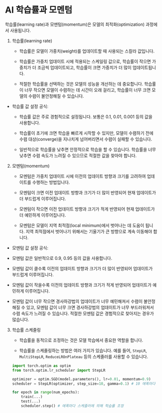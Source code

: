 # AI 학습률과 모멘텀

학습률(learning rate)과 모멘텀(momentum)은 모델의 최적화(optimization) 과정에서 사용됩니다.

1. 학습률(learning rate)
   
   - 학습률은 모델이 가중치(weight)를 업데이트할 때 사용되는 스칼라 값입니다.
   
   - 학습률은 가중치 업데이트 시에 적용되는 스케일링 값으로, 학습률이 작으면 가중치가 더 조금씩 업데이트되고, 학습률이 크면 가중치가 더 많이 업데이트됩니다.
   
   - 적절한 학습률을 선택하는 것은 모델의 성능을 개선하는 데 중요합니다. 학습률이 너무 작으면 모델이 수렴하는 데 시간이 오래 걸리고, 학습률이 너무 크면 모델의 수렴이 불안정해질 수 있습니다.
- 학습률 값 설정 공식:
  
  - 학습률 값은 주로 경험적으로 설정됩니다. 보통은 0.1, 0.01, 0.001 등의 값을 사용합니다.
  
  - 학습률이 초기에 크면 학습을 빠르게 시작할 수 있지만, 모델이 수렴하기 전에 수렴 대상(converge)을 지나치게 넘어버리면서 수렴이 실패할 수 있습니다.
  
  - 일반적으로 학습률을 낮추면 안정적으로 학습을 할 수 있습니다. 학습률을 너무 낮추면 수렴 속도가 느려질 수 있으므로 적절한 값을 찾아야 합니다.
2. 모멘텀(momentum)
   
   - 모멘텀은 가중치 업데이트 시에 이전의 업데이트 방향과 크기를 고려하여 업데이트를 수행하는 방법입니다.
   
   - 모멘텀이 크면 이전 업데이트 방향과 크기가 더 많이 반영되어 현재 업데이트가 더 부드럽게 이루어집니다.
   
   - 모멘텀이 작으면 이전 업데이트 방향과 크기가 적게 반영되어 현재 업데이트가 더 예민하게 이루어집니다.
   
   - 모멘텀은 모델이 지역 최적점(local minimum)에서 벗어나는 데 도움이 됩니다. 지역 최적점에서 벗어나기 위해서는 기울기가 큰 방향으로 계속 이동해야 합니다.
-  모멘텀 값 설정 공식:
  
  - 모멘텀 값은 일반적으로 0.9, 0.95 등의 값을 사용합니다.
  - 모멘텀 값이 클수록 이전의 업데이트 방향과 크기가 더 많이 반영되어 업데이트가 부드럽게 이루어집니다.
  - 모멘텀 값이 작을수록 이전의 업데이트 방향과 크기가 적게 반영되어 업데이트가 예민하게 이루어집니다.
  - 모멘텀 값이 너무 작으면 경사하강법의 업데이트가 너무 예민해져서 수렴이 불안정해질 수 있고, 모멘텀 값이 너무 크면 경사하강법의 업데이트가 너무 부드러워져서 수렴 속도가 느려질 수 있습니다. 적절한 모멘텀 값은 경험적으로 찾아지는 경우가 많습니다.
3. 학습률 스케줄링
   
   - 학습률을 동적으로 조정하는 것은 모델 학습에서 중요한 역할을 합니다.
   
   - 학습률을 스케줄링하는 방법은 여러 가지가 있습니다. 예를 들어, `StepLR`, `MultiStepLR`, `ReduceLROnPlateau` 등의 스케줄러를 사용할 수 있습니다.
   
   ```python
   import torch.optim as optim
   from torch.optim.lr_scheduler import StepLR
   
   optimizer = optim.SGD(model.parameters(), lr=0.01, momentum=0.9)
   scheduler = StepLR(optimizer, step_size=10, gamma=0.1) # 10 에폭마다 학습률을 0.1배씩 감소
   
   for epoch in range(num_epochs):
       train(...)
       test(...)
       scheduler.step() # 에폭마다 스케줄러에 의해 학습률 조정
   
   ```
